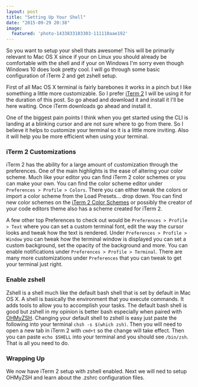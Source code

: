 ```yaml
---
layout: post
title: "Setting Up Your Shell"
date: "2015-09-29 20:38"
image:
  featured: 'photo-1433833103303-111110aae192'
---
```


So you want to setup your shell thats awesome! This will be primarily relevant to Mac OS X since if your on Linux you should already be comfortable with the shell and if your on Windows I'm sorry even though Windows 10 does look pretty cool. I will go through some basic configuration of iTerm 2 and get zshell setup.

First of all Mac OS X terminal is fairly barebones it works in a pinch but I like something a little more customizable. So I prefer [iTerm 2](https://www.iterm2.com/) I will be using it for the duration of this post. So go ahead and download it and install it I'll be here waiting. Once iTerm downloads go ahead and install it.

One of the biggest pain points I think when you get started using the CLI is landing at a blinking cursor and are not sure where to go from there. So I believe it helps to customize your terminal so it is a little more inviting. Also it will help you be more efficient when using your terminal.


### iTerm 2 Customizations
iTerm 2 has the ability for a large amount of customization through the preferences. One of the main highlights is the ease of altering your color scheme. Much like your editor you can find iTerm 2 color schemes or you can make your own. You can find the color scheme editor under `Preferences > Profile > Colors`. There you can either tweak the colors or import a color scheme from the Load Presets... drop down. You can find new color schemes on the [iTerm 2 Color Schemes](http://iterm2colorschemes.com/) or possibly the creator of your code editors theme also has a scheme created for iTerm 2.

A few other top Preferences to check out would be `Preferences > Profile > Text` where you can set a custom terminal font, edit the way the cursor looks and tweak how the text is rendered. Under `Preferences > Profile > Window` you can tweak how the terminal window is displayed you can set a custom background, set the opacity of the background and more. You can enable notifications under `Preferences > Profile > Terminal`. There are many more customizations under `Preferences` that you can tweak to get your terminal just right.

### Enable zshell
Zshell is a shell much like the default bash shell that is set by default in Mac OS X. A shell is basically the environment that you execute commands. It adds tools to allow you to accomplish your tasks. The default bash shell is good but zshell in my opinion is better bash especially when paired with [OHMyZSH](http://ohmyz.sh/). Changing your default shell to zshell is easy just paste the following into your terminal `chsh -s $(which zsh)`. Then you will need to open a new tab in iTerm 2 with `cmd+t` so the change will take effect. Then you can paste `echo $SHELL` into your terminal and you should see `/bin/zsh`. That is all you need to do.

### Wrapping Up
We now have iTerm 2 setup with zshell enabled. Next we will ned to setup OHMyZSH and learn about the .zshrc configuration files.